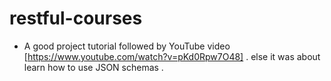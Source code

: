 # restful-courses

+ A good project tutorial followed by YouTube video [https://www.youtube.com/watch?v=pKd0Rpw7O48] .
else it was about learn how to use JSON  schemas .